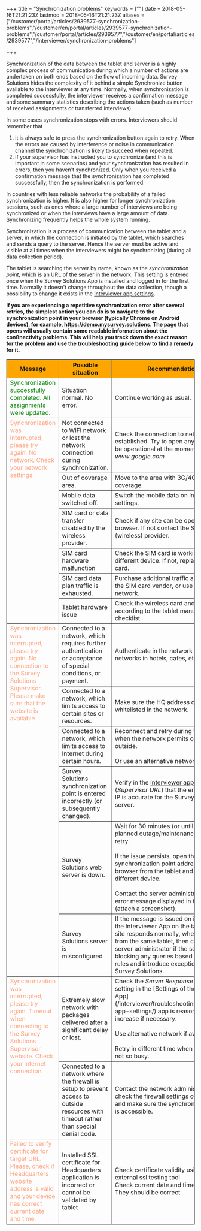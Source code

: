 ﻿+++
title = "Synchronization problems"
keywords = [""]
date = 2018-05-16T21:21:23Z
lastmod = 2018-05-16T21:21:23Z
aliases = ["/customer/portal/articles/2939577-synchronization-problems","/customer/en/portal/articles/2939577-synchronization-problems","/customer/portal/articles/2939577","/customer/en/portal/articles/2939577","/interviewer/synchronization-problems"]

+++

Synchronization of the data between the tablet and server is a highly
complex process of communication during which a number of actions are
undertaken on both ends based on the flow of incoming data. Survey
Solutions hides the complexity of it behind a simple Synchronize button
available to the interviewer at any time. Normally, when synchronization
is completed successfully, the interviewer receives a confirmation
message and some summary statistics describing the actions taken (such
as number of received assignments or transferred interviews).

In some cases synchronization stops with errors. Interviewers should
remember that

1.  it is always safe to press the synchronization button again to
    retry. When the errors are caused by interference or noise in
    communication channel the synchronization is likely to succeed when
    repeated.
2.  if your supervisor has instructed you to synchronize (and this is
    important in some scenarios) and your synchronization has resulted
    in errors, then you haven't synchronized. Only when you received a
    confirmation message that the synchronization has completed
    successfully, then the synchronization is performed.

In countries with less reliable networks the probability of a failed
synchronization is higher. It is also higher for longer synchronization
sessions, such as ones where a large number of interviews are being
synchronized or when the interviews have a large amount of data.
Synchronizing frequently helps the whole system running.

Synchronization is a process of communication between the tablet and a
server, in which the connection is initiated by the tablet, which
searches and sends a query to the server. Hence the server must be
active and visible at all times when the interviewers might be
synchronizing (during all data collection period).

The tablet is searching the server by name, known as the
_synchronization point_, which is an URL of the server in the network.
This setting is entered once when the Survey Solutions App is installed
and logged in for the first time. Normally it doesn't change throughout
the data collection, though a possibility to change it exists in the
[Interviewer app settings](/interviewer/troubleshooting/interviewer-app-settings/).

**If you are experiencing a repetitive synchronization error after several
retries, the simplest action you can do is to navigate to the
synchronization point in your browser (typically Chrome on Android devices),
for example, https://demo.mysurvey.solutions.
The page that opens will usually contain some readable information about the
conßnectivity problems. This will help you track down the exact reason
for the problem and use the troubleshooting guide below to find a remedy
for it.**

<table border=1>

<thead>
<tr bgcolor="orange">
  <th><CENTER>Message</CENTER></th>
  <th><CENTER>Possible situation</CENTER></th>
  <th><CENTER>Recommendations</CENTER></th>
</tr>
</thead>

<tbody>
<tr>
<td width=160><span style="color:#008000;">Synchronization successfully completed. All assignments were updated.</span></td>
<td >Situation normal. No error.</td>
<td>Continue working as usual.</td>
</tr>
<tr>
<td rowspan=7 valign=top><span style="color:#FFA07A;">Synchronization was interrupted, please try again. No network. Check your network settings.</span></td>
<td>Not connected to WiFi network or lost the network connection during synchronization.</td>
<td>Check the connection to network is established. Try to open any site known to be operational at the moment, e.g. <em>www.google.com</em></td>
</tr>
<tr>
<td>Out of coverage area.</td>
<td>Move to the area with 3G/4G wireless coverage.</td>
</tr>
<tr>
<td>Mobile data switched off.</td>
<td>Switch the mobile data on in the tablet settings.</td>
</tr>
<tr>
<td>SIM card or data transfer disabled by the wireless provider.</td>
<td>Check if any site can be opened in browser. If not contact the SIM card (wireless) provider.</td>
</tr>
<tr>
<td>SIM card hardware malfunction</td>
<td>Check the SIM card is working in a different device. If not, replace the SIM card.</td>
</tr>
<tr>
<td>SIM card data plan traffic is exhausted.</td>
<td>Purchase additional traffic allowance from the SIM card vendor, or use an alternative network.</td>
</tr>
<tr>
<td>Tablet hardware issue</td>
<td>Check the wireless card and antenna according to the tablet manufacturer's checklist.</td>
</tr>
<tr>
<td rowspan=6 valign=top><span style="color:#FFA07A;">Synchronization was interrupted, please try again. No connection to the Survey Solutions Supervisor. Please make sure that the website is available.</span></td>
<td>Connected to a network, which requires further authentication or acceptance of special conditions, or payment.</td>
<td>Authenticate in the network (common for networks in hotels, cafes, etc)</td>
</tr>
<tr>
<td>Connected to a network, which limits access to certain sites or resources.</td>
<td>Make sure the HQ address of the server is whitelisted in the network.</td>
</tr>
<tr>
<td>Connected to a network, which limits access to Internet during certain hours.</td>
<td>Reconnect and retry during the hours when the network permits connections outside.<br />
<br />
Or use an alternative network/connection.</td>
</tr>
<tr>
<td>Survey Solutions synchronization point is entered incorrectly (or subsequently changed).</td>
<td>Verify in the <A href="/interviewer/troubleshooting/interviewer-app-settings/">interviewer app settings</A> (<em>Supervisor URL</em>) that the entered URL or IP is accurate for the Survey Solutions server.</td>
</tr>
<tr>
<td>Survey Solutions web server is down. </td>
<td>Wait for 30 minutes (or until the end of the planned outage/maintenance period) and retry.<br />
<br />
If the issue persists, open the synchronization point address in the web browser from the tablet and from a different device.<br />
<br />
Contact the server administrator with the error message displayed in the browser (attach a screenshot).</td>
</tr>
<tr>
  <td>Survey Solutions server is misconfigured</td>
  <td>If the message is issued on initialization of the Interviewer App on the tablet, and the site responds normally, when accessed from the same tablet, then check with the server administrator if the server is blocking any queries based on the WAF rules and introduce exceptions for the Survey Solutions.</TD>

<tr>
<td rowspan=2 valign=top><span style="color:#FFA07A;">Synchronization was interrupted, please try again. Timeout when connecting to the Survey Solutions Supervisor website. Check your internet connection.</span></td>
<td>Extremely slow network with packages delivered after a significant delay or lost.</td>
<td>Check the <em>Server Response timeout</em> setting in the [Settings of the Interviewer App](/interviewer/troubleshooting/interviewer-app-settings/) app is reasonably large, increase if necessary.<br />
<br />
Use alternative network if available.<br />
<br />
Retry in different time when the network is not so busy.</td>
</tr>
<tr>
<td>Connected to a network where the firewall is setup to prevent access to outside resources with timeout rather than special denial code.</td>
<td>Contact the network administrator to check the firewall settings of the network and make sure the synchronization point is accessible.</td>
</tr>
<tr>
    <td>
        <span style="color:#FFA07A;">Failed to verify certificate for target URL. Please, check if Headquarters website address is valid and your device has correct current date and time.</span>
    </td>
    <td>
        Installed SSL certificate for Headquarters application is incorrect or cannot be validated by tablet
    </td>
    <td>
        Check certificate validity using any external ssl testing tool <br/>
        Check current date and time on tablet. They should be correct
    </td>
</tr>
</tbody>
</table>

